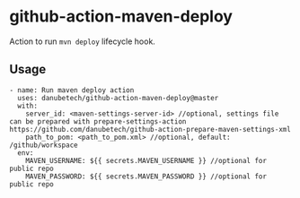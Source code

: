 # github-action-maven-deploy

Action to run `mvn deploy` lifecycle hook.

## Usage

```
- name: Run maven deploy action
  uses: danubetech/github-action-maven-deploy@master
  with:
    server_id: <maven-settings-server-id> //optional, settings file can be prepared with prepare-settings-action https://github.com/danubetech/github-action-prepare-maven-settings-xml 
    path_to_pom: <path_to_pom.xml> //optional, default: /github/workspace
  env:
    MAVEN_USERNAME: ${{ secrets.MAVEN_USERNAME }} //optional for public repo
    MAVEN_PASSWORD: ${{ secrets.MAVEN_PASSWORD }} //optional for public repo
```
